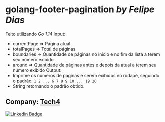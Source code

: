 # golang-footer-pagination *by Felipe Dias*
Feito utilizando *Go 1.14*
Input: 
- currentPage => Página atual
- totalPages => Total de páginas
- boundaries => Quantidade de páginas no início e no fim da lista a terem seu número exibido
- around => Quantidade de páginas antes e depois da atual a terem seu número exibido
Output:
- Imprime os números de páginas e serem exibidos no rodapé, seguindo o padrão: `1 2 ... 6 7 8 9 10 ... 19 20`
- String retornando o padrão obtido.

Company: [Tech4](https://tech4.org)
---
[![Linkedin Badge](https://img.shields.io/badge/-LinkedIn-blue?style=flat-square&logo=Linkedin&logoColor=white&link=https://www.linkedin.com/in/felipe-a-dias/)](https://www.linkedin.com/in/felipe-a-dias/)
